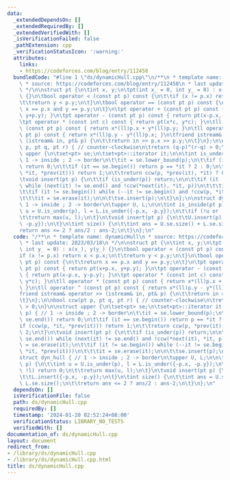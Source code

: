 ```yaml
---
data:
  _extendedDependsOn: []
  _extendedRequiredBy: []
  _extendedVerifiedWith: []
  _isVerificationFailed: false
  _pathExtension: cpp
  _verificationStatusIcon: ':warning:'
  attributes:
    links:
    - https://codeforces.com/blog/entry/112458
  bundledCode: "#line 1 \"ds/dynamicHull.cpp\"\n/**\n * template name: dynamicHull\n\
    \ * source: https://codeforces.com/blog/entry/112458\n * last update: 2023/03/18\n\
    \ */\n\nstruct pt {\n\tint x, y;\n\tpt(int x_ = 0, int y_ = 0) : x(x_), y(y_)\
    \ {}\n\tbool operator < (const pt p) const {\n\t\tif (x != p.x) return x < p.x;\n\
    \t\treturn y < p.y;\n\t}\n\tbool operator == (const pt p) const {\n\t\treturn\
    \ x == p.x and y == p.y;\n\t}\n\tpt operator + (const pt p) const { return pt(x+p.x,\
    \ y+p.y); }\n\tpt operator - (const pt p) const { return pt(x-p.x, y-p.y); }\n\
    \tpt operator * (const int c) const { return pt(x*c, y*c); }\n\tll operator *\
    \ (const pt p) const { return x*(ll)p.x + y*(ll)p.y; }\n\tll operator ^ (const\
    \ pt p) const { return x*(ll)p.y - y*(ll)p.x; }\n\tfriend istream& operator >>\
    \ (istream& in, pt& p) {\n\t\treturn in >> p.x >> p.y;\n\t}\n};\n\nbool ccw(pt\
    \ p, pt q, pt r) { // counter-clockwise\n\treturn (q-p)^(r-q) > 0;\n}\n\nstruct\
    \ upper {\n\tset<pt> se;\n\tset<pt>::iterator it;\n\n\tint is_under(pt p) { //\
    \ 1 -> inside ; 2 -> border\n\t\tit = se.lower_bound(p);\n\t\tif (it == se.end())\
    \ return 0;\n\t\tif (it == se.begin()) return p == *it ? 2 : 0;\n\t\tif (ccw(p,\
    \ *it, *prev(it))) return 1;\n\t\treturn ccw(p, *prev(it), *it) ? 0 : 2;\n\t}\n\
    \tvoid insert(pt p) {\n\t\tif (is_under(p)) return;\n\n\t\tif (it != se.end())\
    \ while (next(it) != se.end() and !ccw(*next(it), *it, p))\n\t\t\tit = se.erase(it);\n\
    \t\tif (it != se.begin()) while (--it != se.begin() and !ccw(p, *it, *prev(it)))\n\
    \t\t\tit = se.erase(it);\n\n\t\tse.insert(p);\n\t}\n};\n\nstruct dyn_hull { //\
    \ 1 -> inside ; 2 -> border\n\tupper U, L;\n\n\tint is_inside(pt p) {\n\t\tint\
    \ u = U.is_under(p), l = L.is_under({-p.x, -p.y});\n\t\tif (!u or !l) return 0;\n\
    \t\treturn max(u, l);\n\t}\n\tvoid insert(pt p) {\n\t\tU.insert(p);\n\t\tL.insert({-p.x,\
    \ -p.y});\n\t}\n\tint size() {\n\t\tint ans = U.se.size() + L.se.size();\n\t\t\
    return ans <= 2 ? ans/2 : ans-2;\n\t}\n};\n"
  code: "/**\n * template name: dynamicHull\n * source: https://codeforces.com/blog/entry/112458\n\
    \ * last update: 2023/03/18\n */\n\nstruct pt {\n\tint x, y;\n\tpt(int x_ = 0,\
    \ int y_ = 0) : x(x_), y(y_) {}\n\tbool operator < (const pt p) const {\n\t\t\
    if (x != p.x) return x < p.x;\n\t\treturn y < p.y;\n\t}\n\tbool operator == (const\
    \ pt p) const {\n\t\treturn x == p.x and y == p.y;\n\t}\n\tpt operator + (const\
    \ pt p) const { return pt(x+p.x, y+p.y); }\n\tpt operator - (const pt p) const\
    \ { return pt(x-p.x, y-p.y); }\n\tpt operator * (const int c) const { return pt(x*c,\
    \ y*c); }\n\tll operator * (const pt p) const { return x*(ll)p.x + y*(ll)p.y;\
    \ }\n\tll operator ^ (const pt p) const { return x*(ll)p.y - y*(ll)p.x; }\n\t\
    friend istream& operator >> (istream& in, pt& p) {\n\t\treturn in >> p.x >> p.y;\n\
    \t}\n};\n\nbool ccw(pt p, pt q, pt r) { // counter-clockwise\n\treturn (q-p)^(r-q)\
    \ > 0;\n}\n\nstruct upper {\n\tset<pt> se;\n\tset<pt>::iterator it;\n\n\tint is_under(pt\
    \ p) { // 1 -> inside ; 2 -> border\n\t\tit = se.lower_bound(p);\n\t\tif (it ==\
    \ se.end()) return 0;\n\t\tif (it == se.begin()) return p == *it ? 2 : 0;\n\t\t\
    if (ccw(p, *it, *prev(it))) return 1;\n\t\treturn ccw(p, *prev(it), *it) ? 0 :\
    \ 2;\n\t}\n\tvoid insert(pt p) {\n\t\tif (is_under(p)) return;\n\n\t\tif (it !=\
    \ se.end()) while (next(it) != se.end() and !ccw(*next(it), *it, p))\n\t\t\tit\
    \ = se.erase(it);\n\t\tif (it != se.begin()) while (--it != se.begin() and !ccw(p,\
    \ *it, *prev(it)))\n\t\t\tit = se.erase(it);\n\n\t\tse.insert(p);\n\t}\n};\n\n\
    struct dyn_hull { // 1 -> inside ; 2 -> border\n\tupper U, L;\n\n\tint is_inside(pt\
    \ p) {\n\t\tint u = U.is_under(p), l = L.is_under({-p.x, -p.y});\n\t\tif (!u or\
    \ !l) return 0;\n\t\treturn max(u, l);\n\t}\n\tvoid insert(pt p) {\n\t\tU.insert(p);\n\
    \t\tL.insert({-p.x, -p.y});\n\t}\n\tint size() {\n\t\tint ans = U.se.size() +\
    \ L.se.size();\n\t\treturn ans <= 2 ? ans/2 : ans-2;\n\t}\n};\n"
  dependsOn: []
  isVerificationFile: false
  path: ds/dynamicHull.cpp
  requiredBy: []
  timestamp: '2024-01-20 02:52:24+08:00'
  verificationStatus: LIBRARY_NO_TESTS
  verifiedWith: []
documentation_of: ds/dynamicHull.cpp
layout: document
redirect_from:
- /library/ds/dynamicHull.cpp
- /library/ds/dynamicHull.cpp.html
title: ds/dynamicHull.cpp
---
```


